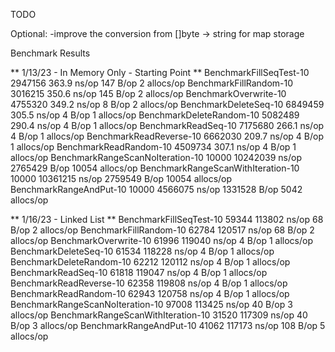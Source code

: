 TODO


Optional:
-improve the conversion from []byte -> string for map storage



Benchmark Results

** 1/13/23 - In Memory Only - Starting Point **
    BenchmarkFillSeqTest-10               	 2947156	       363.9 ns/op	     147 B/op	       2 allocs/op
    BenchmarkFillRandom-10                	 3016215	       350.6 ns/op	     145 B/op	       2 allocs/op
    BenchmarkOverwrite-10                 	 4755320	       349.2 ns/op	       8 B/op	       2 allocs/op
    BenchmarkDeleteSeq-10                 	 6849459	       305.5 ns/op	       4 B/op	       1 allocs/op
    BenchmarkDeleteRandom-10              	 5082489	       290.4 ns/op	       4 B/op	       1 allocs/op
    BenchmarkReadSeq-10                   	 7175680	       266.1 ns/op	       4 B/op	       1 allocs/op
    BenchmarkReadReverse-10               	 6662030	       209.7 ns/op	       4 B/op	       1 allocs/op
    BenchmarkReadRandom-10                	 4509734	       307.1 ns/op	       4 B/op	       1 allocs/op
    BenchmarkRangeScanNoIteration-10      	   10000	  10242039 ns/op	 2765429 B/op	   10054 allocs/op
    BenchmarkRangeScanWithIteration-10    	   10000	  10361215 ns/op	 2759549 B/op	   10054 allocs/op
    BenchmarkRangeAndPut-10               	   10000	   4566075 ns/op	 1331528 B/op	    5042 allocs/op

** 1/16/23 - Linked List **
    BenchmarkFillSeqTest-10               	   59344	    113802 ns/op	      68 B/op	       2 allocs/op
    BenchmarkFillRandom-10                	   62784	    120517 ns/op	      68 B/op	       2 allocs/op
    BenchmarkOverwrite-10                 	   61996	    119040 ns/op	       4 B/op	       1 allocs/op
    BenchmarkDeleteSeq-10                 	   61534	    118228 ns/op	       4 B/op	       1 allocs/op
    BenchmarkDeleteRandom-10              	   62212	    120112 ns/op	       4 B/op	       1 allocs/op
    BenchmarkReadSeq-10                   	   61818	    119047 ns/op	       4 B/op	       1 allocs/op
    BenchmarkReadReverse-10               	   62358	    119808 ns/op	       4 B/op	       1 allocs/op
    BenchmarkReadRandom-10                	   62943	    120758 ns/op	       4 B/op	       1 allocs/op
    BenchmarkRangeScanNoIteration-10      	   97008	    113425 ns/op	      40 B/op	       3 allocs/op
    BenchmarkRangeScanWithIteration-10    	   31520	    117309 ns/op	      40 B/op	       3 allocs/op
    BenchmarkRangeAndPut-10               	   41062	    117173 ns/op	     108 B/op	       5 allocs/op